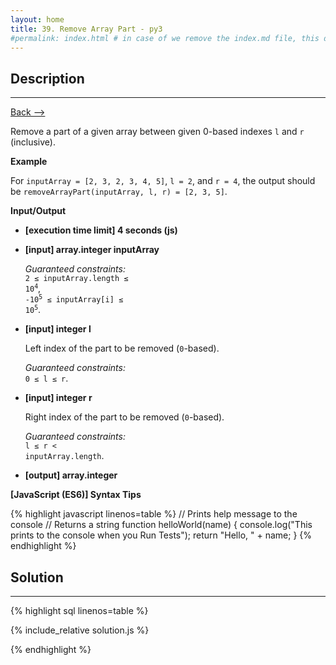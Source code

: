 ```yaml
---
layout: home
title: 39. Remove Array Part - py3
#permalink: index.html # in case of we remove the index.md file, this doc will be the index page
---
```


<div class="row">
<div class="columnStmt" markdown="1">

## Description

---

[Back --> ](../README.md)

Remove a part of a given array between given 0-based indexes <code>l</code> and <code>r</code> (inclusive).

**Example**

For <code>inputArray = [2, 3, 2, 3, 4, 5]</code>, <code>l = 2</code>, and <code>r = 4</code>, the output should be
<code>removeArrayPart(inputArray, l, r) = [2, 3, 5]</code>.

**Input/Output**

- **[execution time limit] 4 seconds (js)**

- **[input] array.integer inputArray**

  _Guaranteed constraints:_<br>
   <code>2 ≤ inputArray.length ≤ 10<sup>4</sup></code>,<br>
   <code>-10<sup>5</sup> ≤ inputArray[i] ≤ 10<sup>5</sup></code>.

- **[input] integer l**

   Left index of the part to be removed (<code>0</code>-based).<br>

  _Guaranteed constraints:_<br>
   <code>0 ≤ l ≤ r</code>.

- **[input] integer r**

   Right index of the part to be removed (<code>0</code>-based).<br>

  _Guaranteed constraints:_<br>
   <code>l ≤ r < inputArray.length</code>.

- **[output] array.integer**

**[JavaScript (ES6)] Syntax Tips**

{% highlight javascript linenos=table %}
// Prints help message to the console
// Returns a string
function helloWorld(name) {
console.log("This prints to the console when you Run Tests");
return "Hello, " + name;
}
{% endhighlight %}

</div>
<div class="columnSol" markdown="1">

## Solution

---

{% highlight sql linenos=table %}

{% include_relative solution.js %}

{% endhighlight %}

</div>
</div>
